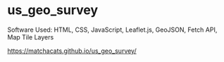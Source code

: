 # us_geo_survey
Software Used: HTML, CSS, JavaScript, Leaflet.js, GeoJSON, Fetch API, Map Tile Layers

https://matchacats.github.io/us_geo_survey/
